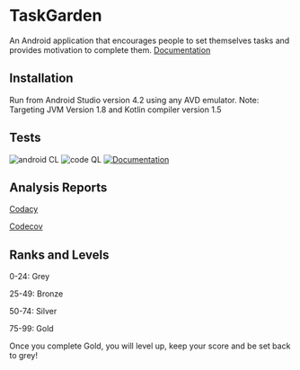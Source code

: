 # TaskGarden
An Android application that encourages people to set themselves tasks and provides motivation to complete them.
[Documentation](https://macdadebj1.github.io/TaskGarden/)

## Installation
Run from Android Studio version 4.2 using any AVD emulator. 
Note: Targeting JVM Version 1.8 and Kotlin compiler version 1.5

## Tests
![android CL](https://github.com/macdadebj1/TaskGarden/actions/workflows/android.yml/badge.svg)
![code QL](https://github.com/macdadebj1/TaskGarden/actions/workflows/codeql-analysis.yml/badge.svg) 
[![Documentation](https://github.com/macdadebj1/TaskGarden/actions/workflows/documentation.yml/badge.svg)](https://github.com/macdadebj1/TaskGarden/actions/workflows/documentation.yml)

## Analysis Reports
[Codacy](https://app.codacy.com/gh/tournageCoding/TaskGarden)

[Codecov](https://app.codecov.io/gh/tournageCoding/TaskGarden)

## Ranks and Levels
0-24: Grey

25-49: Bronze

50-74: Silver

75-99: Gold

Once you complete Gold, you will level up, keep your score and be set back to grey!
